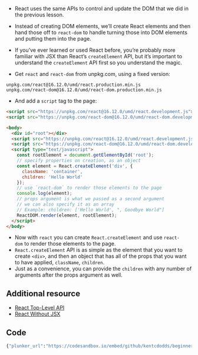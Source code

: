 -   React uses the same APIs to control and update the DOM that we did in the previous lesson.
-   Instead of creating DOM elements, we’ll create React elements and then hand those off to `react-dom` to handle turning those into DOM elements and putting them into the page.
-   If you’ve ever learned or used React before, you’re probably more familiar with JSX than React’s `createElement` API, but it’s important to understand the `createElement` API first so you understand the magic.
    
-   Get `react` and `react-dom` from unpkg.com, using a fixed version:

```
unpkg.com/react@16.12.0/umd/react.production.min.js
unpkg.com/react-dom@16.12.0/umd/react-dom.production.min.js
```

-   And add a `script` tag to the page:

```html
<script src="https://unpkg.com/react@16.12.0/umd/react.development.js"></script>
<script src="https://unpkg.com/react-dom@16.12.0/umd/react-dom.development.js"></script>
```

```html
<body>
  <div id="root"></div>
  <script src="https://unpkg.com/react@16.12.0/umd/react.development.js"></script>
  <script src="https://unpkg.com/react-dom@16.12.0/umd/react-dom.development.js"></script>
  <script type="text/javascript">
    const rootElement = document.getElementById('root');
    // specify properties on creation, as an object
    const element = React.createElement('div', {
      className: 'container',
      children: 'Hello World'
    });
    // use `react-dom` to render those elements to the page
    console.log(element);
    // props argument is what we passed as a second argument
    // we can also specify it as an array
    // Example: children: ['Hello World', ", Goodbye World"]
    ReactDOM.render(element, rootElement);
  </script>
</body>
```

-   Now with `react` you can create `React.createElement` and use `react-dom` to render those elements to the page.
-   `React.createElement` API is as simple as the element that you want to create `<div>`, and then an object that has all of the props that you want to have applied, `className`, `children`.
-   Just as a convenience, you can provide the `children` with any number of arguments after the props argument as well.

## Additional resource

-   [React Top-Level API](https://reactjs.org/docs/react-api.html)
-   [React Without JSX](https://reactjs.org/docs/react-without-jsx.html)

## Code
```bash
{"plunker_url":"https://codesandbox.io/embed/github/kentcdodds/beginners-guide-to-react/tree/codesandbox/02-react-create-element?fontsize=14&hidenavigation=1&theme=dark"}
```
